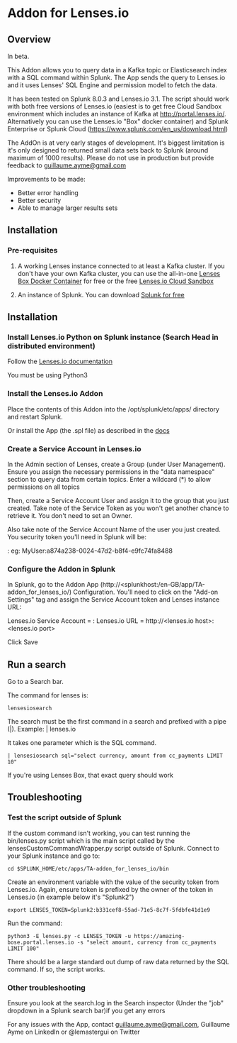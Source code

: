 # Addon for Lenses.io

## Overview

In beta. 

This Addon allows you to query data in a Kafka topic or Elasticsearch index with a SQL command within Splunk. The App sends the query to Lenses.io and it uses Lenses' SQL Engine and permission model to fetch the data.

It has been tested on Splunk 8.0.3 and Lenses.io 3.1. The script should work with both free versions of Lenses.io (easiest is to get free Cloud Sandbox environment which  includes an instance of Kafka at http://portal.lenses.io/. Alternatively you can use the Lenses.io "Box" docker container) and Splunk Enterprise or Splunk Cloud (https://www.splunk.com/en_us/download.html)

The AddOn is at very early stages of development. It's biggest limitation is it's only designed to returned small data sets back to Splunk (around maximum of 1000 results). Please do not use in production but provide feedback to guillaume.ayme@gmail.com

Improvements to be made:
+ Better error handling
+ Better security
+ Able to manage larger results sets

## Installation

### Pre-requisites 

1. A working Lenses instance connected to at least a Kafka cluster. If you don't have your own Kafka cluster, you can use the all-in-one [Lenses Box Docker Container](https://lenses.io/downloads/lenses/?path=wizard-form) for free or the free [Lenses.io Cloud Sandbox](http://portal.lenses.io/)

2. An instance of Splunk. You can download [Splunk for free](https://www.splunk.com/en_us/download.html)


## Installation

### Install Lenses.io Python on Splunk instance (Search Head in distributed environment)

Follow the [Lenses.io documentation](https://docs.lenses.io/dev/python-lib/index.html)

You must be using Python3

### Install the Lenses.io Addon

Place the contents of this Addon into the /opt/splunk/etc/apps/ directory and restart Splunk.

Or install the App (the .spl file) as described in the [docs](https://docs.splunk.com/Documentation/AddOns/released/Overview/Singleserverinstall)

### Create a Service Account in Lenses.io

In the Admin section of Lenses, create a Group (under User Management). Ensure you assign the necessary permissions in the "data namespace" section to query data from certain topics. Enter a wildcard (*) to allow permissions on all topics

Then, create a Service Account User and assign it to the group that you just created. Take note of the Service Token as you won't get another chance to retrieve it. You don't need to set an Owner. 

Also take note of the Service Account Name of the user you just created. You security token you'll need in Splunk will be:

<name of service account>:<token>
eg:  MyUser:a874a238-0024-47d2-b8f4-e9fc74fa8488

### Configure the Addon in Splunk

In Splunk, go to the Addon App (http://<splunkhost:<port>/en-GB/app/TA-addon_for_lenses_io/) Configuration. You'll need to click on the "Add-on Settings" tag and assign the Service Account token and Lenses instance URL:

Lenses.io Service Account = <Service Account User>:<Token>
Lenses.io URL = http://<lenses.io host>:<lenses.io port>

Click Save

## Run a search

Go to a Search bar. 

The command for lenses is:

```
lensesiosearch
```

The search must be the first command in a search and prefixed with a pipe (|). Example: | lenses.io

It takes one parameter which is the SQL command. 

```
| lensesiosearch sql="select currency, amount from cc_payments LIMIT 10"
```

If you're using Lenses Box, that exact query should work

## Troubleshooting

### Test the script outside of Splunk

If the custom command isn't working, you can test running the bin/lenses.py script which is the main script called by the lensesCustomCommandWrapper.py script outside of Splunk.  Connect to your Splunk instance and go to:

```console
cd $SPLUNK_HOME/etc/apps/TA-addon_for_lenses_io/bin
```

Create an environment variable with the value of the security token from Lenses.io. Again, ensure token is prefixed by the owner of the token in Lenses.io (in example below it's "Splunk2")

```console
export LENSES_TOKEN=Splunk2:b331cef8-55ad-71e5-8c7f-5fdbfe41d1e9
```

Run the command:

```console
python3 -E lenses.py -c LENSES_TOKEN -u https://amazing-bose.portal.lenses.io -s "select amount, currency from cc_payments LIMIT 100"
```

There should be a large standard out dump of raw data returned by the SQL command. If so, the script works.

### Other troubleshooting

Ensure you look at the search.log in the Search inspector (Under the "job" dropdown in a Splunk search bar)if you get any errors  

For any issues with the App, contact guillaume.ayme@gmail.com, Guillaume Ayme on LinkedIn or @lemastergui on Twitter

